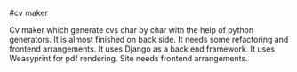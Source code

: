 #cv maker

Cv maker which generate cvs char by char with the 
help of python generators. It is almost finished on back side. It needs
some refactoring and frontend arrangements. It uses Django as a back end framework. It uses
Weasyprint for pdf rendering. Site needs frontend arrangements.
